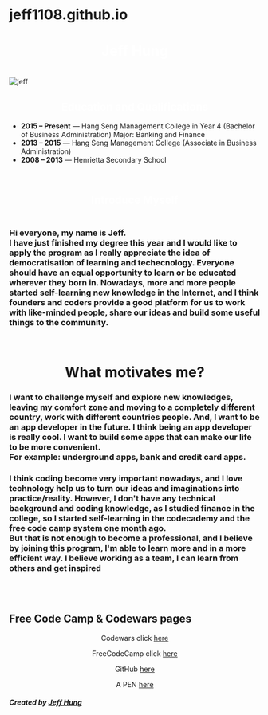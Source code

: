 # jeff1108.github.io

<link href="https://fonts.googleapis.com/css?family=Open+Sans+Condensed:300" rel="stylesheet">

<link href="https://fonts.googleapis.com/css?family=Anton|Archivo+Black|Timmana" rel="stylesheet">

<link rel="stylesheet" href="//maxcdn.bootstrapcdn.com/font-awesome/4.5.0/css/font-awesome.min.css"/>


<div class="container main-field"> 
<h1 style="color: white" id="myDIV" align="center">Jeff Hung</h1>


<br>

<img class="larger-image thin-black-border center-block position" src="https://technical.ly/delaware/wp-content/uploads/sites/6/2015/12/17872393499_c2ebdd8f4c_k-e1449073427235.jpg" alt="jeff">
</br> 

  


<div class="row">
  
<div class="background thin-white-border">
  <h2 style="color: white" class="white-text" align="center"> Education and Qualifications   </h2>
</div>
<div class="thin-border">
  <ul class="black-text">
    <li><b>2015 – Present</b> — Hang Seng Management College in Year 4 (Bachelor of Business Administration) Major: Banking and Finance</li>
    <li><b>2013 – 2015</b> — Hang Seng Management College (Associate in Business Administration)</li>
    <li><b>2008 – 2013</b> — Henrietta Secondary School </li>
  </ul>
</div>

<br>
<div class="background thin-white-border">
  <h2 style="color: white" class="white-text" align="center">Introduce Myself</h2>
</div>
<div class="thin-border">
  <h3 class="black-text"> <br>Hi everyone, my name is Jeff.</br>
I have just finished my degree this year and I would like to apply the program as I really appreciate the idea of democratisation of learning and techecnology. Everyone should have an equal opportunity to learn or be educated wherever they born in. Nowadays, more and more people started self-learning new knowledge in the Internet, and I think founders and coders provide a good platform for us to work with like-minded people, share our ideas and build some useful things to the community.
</h4>
</div>


</br>

<h1 class="injected-text" align="center">What motivates me?</h1>
<div class="box brown-box">
  <h3 class="box white-box black-text">I want to challenge myself and explore new knowledges, leaving my comfort zone and moving to a completely different country, work with different countries people.
And, I want to be an app developer in the future. I think being an app developer is really cool. I want to build some apps that can make our life to be more convenient.
    <br>For example: underground apps, bank and credit card apps.</br>
</h3>
  <h3 class="box white-box black-text">I think coding become very important nowadays, and I love technology help us to turn our ideas and imaginations into practice/reality.
However, I don't have any technical background and coding knowledge, as I studied finance in the college, so I started self-learning in the codecademy and the free code camp system one month ago. 
<br>But that is not enough to become a professional, and I believe by joining this program, I'm able to learn more and in a more efficient way. I believe working as a team, I can learn from others and get inspired </br>
</h3>
</div>
<br>
</br>
<div id="question" class="thin-border">
<h2 class="white-text">Free Code Camp & Codewars pages</h3> 
  <div align="center" class="black-text">
    <p> Codewars click <a href="https://www.codewars.com/users/jeff1108">here</a> </p>
    <p> FreeCodeCamp click <a href="https://www.freecodecamp.org">here</a> </p>
    <p> GitHub <a href="https://github.com/jeff1108">here</a> </p>
    <p> A PEN <a href="https://codepen.io/jeff118/pen/ZaZqmd">here</a> </p>
</div>
</div>
  

<div class="page-header"></div>
<h5 class="text-center">Created by <span><a href="https://codepen.io/jeff118/">Jeff Hung</a></span></h5>
